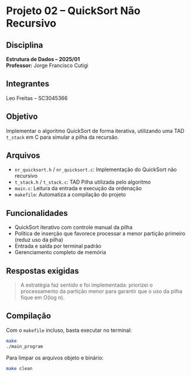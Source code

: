 # Projeto 02 – QuickSort Não Recursivo

## Disciplina
**Estrutura de Dados – 2025/01**  
**Professor:** Jorge Francisco Cutigi

## Integrantes
Leo Freitas – SC3045366

## Objetivo
Implementar o algoritmo QuickSort de forma iterativa, utilizando uma TAD `t_stack` em C para simular a pilha da recursão.

## Arquivos
- `nr_quicksort.h` / `nr_quicksort.c`: Implementação do QuickSort não recursivo
- `t_stack.h` / `t_stack.c`: TAD Pilha utilizada pelo algoritmo
- `main.c`: Leitura da entrada e execução da ordenação
- `makefile`: Automatiza a compilação do projeto

## Funcionalidades
- QuickSort iterativo com controle manual da pilha
- Política de inserção que favorece processar a menor partição primeiro (reduz uso da pilha)
- Entrada e saída por terminal padrão
- Gerenciamento completo de memória

## Respostas exigidas
> A estratégia faz sentido e foi implementada: priorizei o processamento da partição menor para garantir que o uso da pilha fique em O(log n).

## Compilação
Com o `makefile` incluso, basta executar no terminal:

```bash
make
./main_program
```

Para limpar os arquivos objeto e binário:
```bash
make clean
```